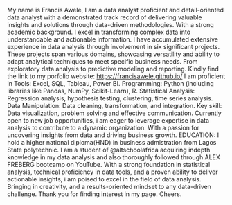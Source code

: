 My name is Francis Awele, I am a data analyst proficient and detail-oriented data analyst with a demonstrated track record of delivering valuable insights and solutions through data-driven methodologies. With a strong academic background. 
I excel in transforming complex data into understandable and actionable information. 
I have accumulated extensive experience in data analysis through involvement in six significant projects. These projects span various domains, showcasing versatility and ability to adapt analytical techniques to meet specific business needs. From exploratory data analysis to predictive modeling and reporting.
Kindly find the link to my porfolio website: https://francisawele.github.io/ 
I am proficient in Tools: Excel, SQL, Tableau, Power BI.
Programming: Python (including libraries like Pandas, NumPy, Scikit-Learn), R.
Statistical Analysis: Regression analysis, hypothesis testing, clustering, time series analysis.
Data Manipulation: Data cleaning, transformation, and integration.
Key skill: Data visualization, problem solving and effective communication.
Currently open to new job opportunities, i am eager to leverage expertise in data analysis to contribute to a dynamic organization. With a passion for uncovering insights from data and driving business growth.
EDUCATION: I hold a higher national diploma(HND) in business admistration from Lagos State polytechnic. I am a student of @altschoolafrica acquiring indepth knowledge in my data analysis and also thoroughly followed through ALEX FREBERG bootcamp on YouTube.
With a strong foundation in statistical analysis, technical proficiency in data tools, and a proven ability to deliver actionable insights, i am poised to excel in the field of data analysis. Bringing in creativity, and a results-oriented mindset to any data-driven challenge.
Thank you for finding interest in my page. Cheers.

